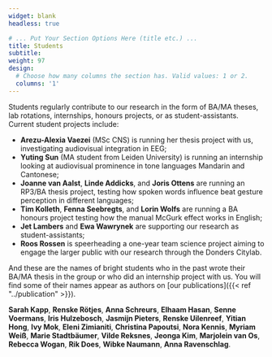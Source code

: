 ```yaml
---
widget: blank
headless: true

# ... Put Your Section Options Here (title etc.) ...
title: Students
subtitle: 
weight: 97
design:
  # Choose how many columns the section has. Valid values: 1 or 2.
  columns: '1'
---
```


Students regularly contribute to our research in the form of BA/MA theses, lab rotations, internships, honours projects, or as student-assistants. Current student projects include:

- **Arezu-Alexia Vaezei** (MSc CNS) is running her thesis project with us, investigating audiovisual integration in EEG;
- **Yuting Sun** (MA student from Leiden University) is running an internship looking at audiovisual prominence in tone languages Mandarin and Cantonese;
- **Joanne van Aalst**, **Linde Addicks**, and **Joris Ottens** are running an RP3/BA thesis project, testing how spoken words influence beat gesture perception in different languages;
- **Tim Kolleth**, **Fenna Seebregts**, and **Lorin Wolfs** are running a BA honours project testing how the manual McGurk effect works in English;
- **Jet Lambers** and **Ewa Wawrynek** are supporting our research as student-assistants;
- **Roos Rossen** is speerheading a one-year team science project aiming to engage the larger public with our research through the Donders Citylab.

And these are the names of bright students who in the past wrote their BA/MA thesis in the group or who did an internship project with us. You will find some of their names appear as authors on [our publications]({{< ref "../publication" >}}).

**Sarah Kapp**, **Renske Rötjes**, **Anna Schreurs**, **Elhaam Hasan**, **Senne Voermans**, **Iris Hulzebosch**, **Jasmijn Pieters**, **Renske Uilenreef**, **Yitian Hong**, **Ivy Mok**, **Eleni Zimianiti**, **Christina Papoutsi**, **Nora Kennis**, **Myriam Weiß**, **Marie Stadtbäumer**, **Vilde Reksnes**, **Jeonga Kim**, **Marjolein van Os**, **Rebecca Wogan**, **Rik Does**, **Wibke Naumann**, **Anna Ravenschlag**.
